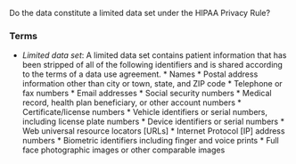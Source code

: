 Do the data constitute a limited data set under the HIPAA Privacy Rule?

### Terms
* *Limited data set*: A limited data set contains patient information that has been stripped of all of the following identifiers and is shared according to the terms of a data use agreement.
      										* Names
      										* Postal address information other than city or town, state, and ZIP code
      										* Telephone or fax numbers
      										* Email addresses
      										* Social security numbers
      										* Medical record, health plan beneficiary, or other account numbers
      										* Certificate/license numbers
      										* Vehicle identifiers or serial numbers, including license plate numbers
      										* Device identifiers or serial numbers
      										* Web universal resource locators [URLs]
      										* Internet Protocol [IP] address numbers
      										* Biometric identifiers including finger and voice prints
      										* Full face photographic images or other comparable images
